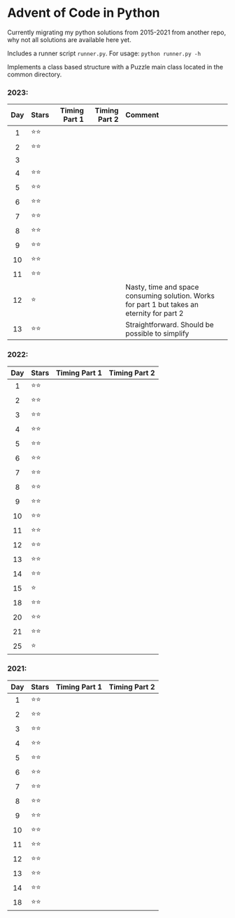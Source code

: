 # Advent of Code in Python

Currently migrating my python solutions from 2015-2021 from another repo, why not all solutions are available here yet.

Includes a runner script `runner.py`. For usage: `python runner.py -h`

Implements a class based structure with a Puzzle main class located in the
common directory.

### 2023:
| Day | Stars            | Timing Part 1 | Timing Part 2 | Comment |
|:---:|:-----------------|--------------:|--------------:|:--------|
|  1  | &#11088;&#11088; |               |               |         |
|  2  | &#11088;&#11088; |               |               |         |
|  3  |                  |               |               |         |
|  4  | &#11088;&#11088; |               |               |         |
|  5  | &#11088;&#11088; |               |               |         |
|  6  | &#11088;&#11088; |               |               |         |
|  7  | &#11088;&#11088; |               |               |         |
|  8  | &#11088;&#11088; |               |               |         |
|  9  | &#11088;&#11088; |               |               |         |
| 10  | &#11088;&#11088; |               |               |         |
| 11  | &#11088;&#11088; |               |               |         |
| 12  | &#11088;         |               |               | Nasty, time and space consuming solution. Works for part 1 but takes an eternity for part 2 |
| 13  | &#11088;&#11088; |               |               | Straightforward. Should be possible to simplify |

### 2022:
| Day | Stars            | Timing Part 1 | Timing Part 2 |
|:---:|:-----------------|--------------:|--------------:|
|  1  | &#11088;&#11088; |               |               |
|  2  | &#11088;&#11088; |               |               |
|  3  | &#11088;&#11088; |               |               |
|  4  | &#11088;&#11088; |               |               |
|  5  | &#11088;&#11088; |               |               |
|  6  | &#11088;&#11088; |               |               |
|  7  | &#11088;&#11088; |               |               |
|  8  | &#11088;&#11088; |               |               |
|  9  | &#11088;&#11088; |               |               |
| 10  | &#11088;&#11088; |               |               |
| 11  | &#11088;&#11088; |               |               |
| 12  | &#11088;&#11088; |               |               |
| 13  | &#11088;&#11088; |               |               |
| 14  | &#11088;&#11088; |               |               |
| 15  | &#11088;         |               |               |
| 18  | &#11088;&#11088; |               |               |
| 20  | &#11088;&#11088; |               |               |
| 21  | &#11088;&#11088; |               |               |
| 25  | &#11088;         |               |               |

### 2021:
| Day | Stars            | Timing Part 1 | Timing Part 2 |
|:---:|:-----------------|--------------:|--------------:|
|  1  | &#11088;&#11088; |               |               |
|  2  | &#11088;&#11088; |               |               |
|  3  | &#11088;&#11088; |               |               |
|  4  | &#11088;&#11088; |               |               |
|  5  | &#11088;&#11088; |               |               |
|  6  | &#11088;&#11088; |               |               |
|  7  | &#11088;&#11088; |               |               |
|  8  | &#11088;&#11088; |               |               |
|  9  | &#11088;&#11088; |               |               |
| 10  | &#11088;&#11088; |               |               |
| 11  | &#11088;&#11088; |               |               |
| 12  | &#11088;&#11088; |               |               |
| 13  | &#11088;&#11088; |               |               |
| 14  | &#11088;&#11088; |               |               |
| 18  | &#11088;&#11088; |               |               |
